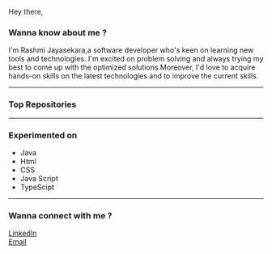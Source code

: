 Hey there,
<h3>Wanna know about me ?</h3>
I'm Rashmi Jayasekara,a software developer who's keen on learning new tools and technologies. I'm excited on problem solving and always trying my best to come up with the optimized solutions.Moreover, I'd love to acquire hands-on skills on the latest technologies and to improve the current skills. 
<hr>
<h3>Top Repositories</h3>


<hr>
<h3>Experimented on</h3>
<ul>
   <li>Java</li>
   <li>Html</li>
   <li>CSS</li>
   <li>Java Script</li>
   <li>TypeScipt</li>
</ul>

<hr>
<h3>Wanna connect with me ?</h3>
<a href="www.linkedin.com/in/rashmi-jayasekara">LinkedIn</a><br>
<a href="mailto:jayasekara7899@gmail.com">Email</a>




   



<!---
rashmijayasekara/rashmijayasekara is a ✨ special ✨ repository because its `README.md` (this file) appears on your GitHub profile.
You can click the Preview link to take a look at your changes.
--->


